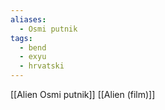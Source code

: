 ```yaml
---
aliases:
  - Osmi putnik
tags:
  - bend
  - exyu
  - hrvatski
---
```

[[Alien Osmi putnik]]
[[Alien (film)]]
